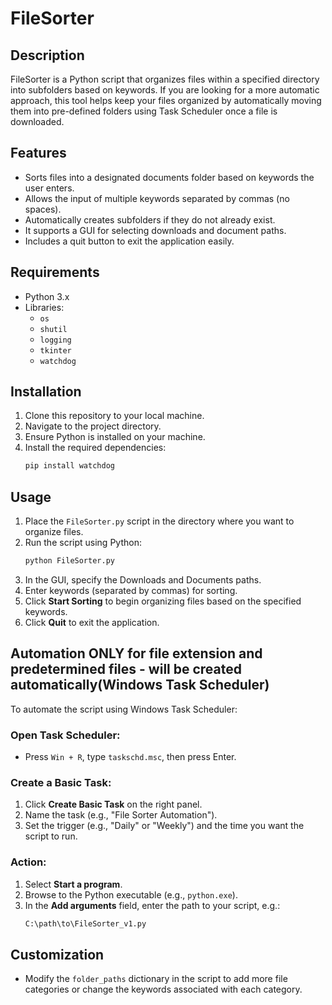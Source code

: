 # FileSorter

## Description

FileSorter is a Python script that organizes files within a specified directory into subfolders based on keywords. If you are looking for a more automatic approach, this tool helps keep your files organized by automatically moving them into pre-defined folders using Task Scheduler once a file is downloaded.

## Features

- Sorts files into a designated documents folder based on keywords the user enters.
- Allows the input of multiple keywords separated by commas (no spaces).
- Automatically creates subfolders if they do not already exist.
- It supports a GUI for selecting downloads and document paths.
- Includes a quit button to exit the application easily.

## Requirements

- Python 3.x
- Libraries:
  - `os`
  - `shutil`
  - `logging`
  - `tkinter`
  - `watchdog`

## Installation

1. Clone this repository to your local machine.
2. Navigate to the project directory.
3. Ensure Python is installed on your machine.
4. Install the required dependencies:
   ```bash
   pip install watchdog
   ```

## Usage

1. Place the `FileSorter.py` script in the directory where you want to organize files.
2. Run the script using Python:
   ```bash
   python FileSorter.py
   ```
3. In the GUI, specify the Downloads and Documents paths.
4. Enter keywords (separated by commas) for sorting.
5. Click **Start Sorting** to begin organizing files based on the specified keywords.
6. Click **Quit** to exit the application.

## Automation ONLY for file extension and predetermined files - will be created automatically(Windows Task Scheduler)

To automate the script using Windows Task Scheduler:

### Open Task Scheduler:

- Press `Win + R`, type `taskschd.msc`, then press Enter.

### Create a Basic Task:

1. Click **Create Basic Task** on the right panel.
2. Name the task (e.g., "File Sorter Automation").
3. Set the trigger (e.g., "Daily" or "Weekly") and the time you want the script to run.

### Action:

1. Select **Start a program**.
2. Browse to the Python executable (e.g., `python.exe`).
3. In the **Add arguments** field, enter the path to your script, e.g.:
   ```bash
   C:\path\to\FileSorter_v1.py
   ```

## Customization

- Modify the `folder_paths` dictionary in the script to add more file categories or change the keywords associated with each category.
